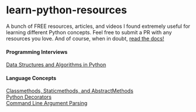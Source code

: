 # learn-python-resources
A bunch of FREE resources, articles, and videos I found extremely useful for learning different Python concepts. Feel free to submit a PR with any resources you love. 
And of course, when in doubt, [read the docs!](https://docs.python.org/3.5/)

#### Programming Interviews
[Data Structures and Algorithms in Python](http://interactivepython.org/runestone/static/pythonds/index.html)

#### Language Concepts
[Classmethods, Staticmethods, and AbstractMethods](https://julien.danjou.info/blog/2013/guide-python-static-class-abstract-methods)  
[Python Decorators](https://realpython.com/blog/python/primer-on-python-decorators/)  
[Command Line Argument Parsing](https://pymotw.com/2/argparse/)
